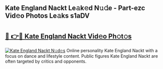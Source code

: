 ## Kate England Nackt Le𝚊k𝚎d N𝚞𝚍e - Part-ezc Vid𝚎o Photos Le𝚊ks s1aDV

# <h2><a href="http://fb4vaf.evod.top/?m=Kate+England+Nackt">🔗 👉🔴 Kate England Nackt Vid𝚎o Ph𝚘t𝚘s</a></h2>

[![Kate England Nackt N𝚞d𝚎s](https://i.imgur.com/8V9OHl7.gif)](http://fb4vaf.evod.top/?m=Kate+England+Nackt)
Online personality Kate England Nackt with a focus on dance and lifestyle content. Public figures Kate England Nackt are often targeted by critics and opponents. 
